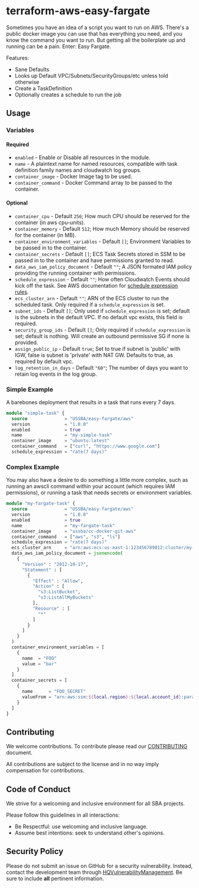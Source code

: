 # terraform-aws-easy-fargate

Sometimes you have an idea of a script you want to run on AWS. There's a public docker image you can use that has everything you need, and you know the command you want to run. But getting all the boilerplate up and running can be a pain. Enter: Easy Fargate.

Features:

* Sane Defaults
* Looks up Default VPC/Subnets/SecurityGroups/etc unless told otherwise
* Create a TaskDefinition
* Optionally creates a schedule to run the job

## Usage

### Variables

#### Required

* `enabled` - Enable or Disable all resources in the module.
* `name` - A plaintext name for named resources, compatible with task definition family names and cloudwatch log groups.
* `container_image` - Docker Image tag to be used.
* `container_command` - Docker Command array to be passed to the container.

#### Optional

* `container_cpu` - Default `256`; How much CPU should be reserved for the container (in aws cpu-units).
* `container_memory` - Default `512`; How much Memory should be reserved for the container (in MB).
* `container_environment_variables` - Default `[]`; Environment Variables to be passed in to the container.
* `container_secrets` - Default `[]`; ECS Task Secrets stored in SSM to be passed in to the container and have permissions granted to read.
* `data_aws_iam_policy_document` - Default `""`; A JSON formated IAM policy providing the running container with permissions.
* `schedule_expression` - Default `""`; How often Cloudwatch Events should kick off the task. See AWS documentation for [schedule expression rules](https://docs.aws.amazon.com/AmazonCloudWatch/latest/events/ScheduledEvents.html).
* `ecs_cluster_arn` - Default `""`; ARN of the ECS cluster to run the scheduled task. Only required if a `schedule_expression` is set.
* `subnet_ids` - Default `[]`; Only used if `schedule_expression` is set; default is the subnets in the default VPC. If no default vpc exists, this field is required.
* `security_group_ids` - Default `[]`; Only required if `schedule_expression` is set; default is nothing. Will create an outbound permissive SG if none is provided.
* `assign_public_ip` - Default `true`; Set to true if subnet is 'public' with IGW, false is subnet is 'private' with NAT GW. Defaults to true, as required by default vpc.
* `log_retention_in_days` - Default `"60"`; The number of days you want to retain log events in the log group.

### Simple Example

A barebones deployment that results in a task that runs every 7 days.

```terraform
module "simple-task" {
  source              = "USSBA/easy-fargate/aws"
  version             = "1.0.0"
  enabled             = true
  name                = "my-simple-task"
  container_image     = "ubuntu:latest"
  container_command   = ["curl", "https://www.google.com"]
  schedule_expression = "rate(7 days)"
```

### Complex Example

You may also have a desire to do something a little more complex, such as running an awscli command within your account (which requires IAM permissions), or running a task that needs secrets or environment variables.

```terraform
module "my-fargate-task" {
  source              = "USSBA/easy-fargate/aws"
  version             = "1.0.0"
  enabled             = true
  name                = "my-fargate-task"
  container_image     = "ussba/cc-docker-git-aws"
  container_command   = ["aws", "s3", "ls"]
  schedule_expression = "rate(7 days)"
  ecs_cluster_arn     = "arn:aws:ecs:us-east-1:123456789012:cluster/my-ecs-cluster"
  data_aws_iam_policy_document = jsonencode(
    {
      "Version" : "2012-10-17",
      "Statement" : [
        {
          "Effect" : "Allow",
          "Action" : [
            "s3:ListBucket",
            "s3:ListAllMyBuckets"
          ],
          "Resource" : [
            "*"
          ]
        }
      ]
    }
  )
  container_environment_variables = [
    {
      name  = "FOO"
      value = "bar"
    }
  ]
  container_secrets = [
    {
      name      = "FOO_SECRET"
      valueFrom = "arn:aws:ssm:${local.region}:${local.account_id}:parameter/foo_secret"
    }
  ]
}
```

## Contributing

We welcome contributions.
To contribute please read our [CONTRIBUTING](CONTRIBUTING.md) document.

All contributions are subject to the license and in no way imply compensation for contributions.

## Code of Conduct

We strive for a welcoming and inclusive environment for all SBA projects.

Please follow this guidelines in all interactions:

* Be Respectful: use welcoming and inclusive language.
* Assume best intentions: seek to understand other's opinions.

## Security Policy

Please do not submit an issue on GitHub for a security vulnerability.
Instead, contact the development team through [HQVulnerabilityManagement](mailto:HQVulnerabilityManagement@sba.gov).
Be sure to include **all** pertinent information.
